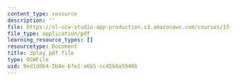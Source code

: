 ```yaml
---
content_type: resource
description: ''
file: https://ol-ocw-studio-app-production.s3.amazonaws.com/courses/15-s21-nuts-and-bolts-of-business-plans-january-iap-2014/9ed1d0b45b4eb7e1a6b5cc45b8a5946b_ZcPNcoTbkIU.pdf
file_type: application/pdf
learning_resource_types: []
resourcetype: Document
title: 3play pdf file
type: OCWFile
uid: 9ed1d0b4-5b4e-b7e1-a6b5-cc45b8a5946b
---
```


